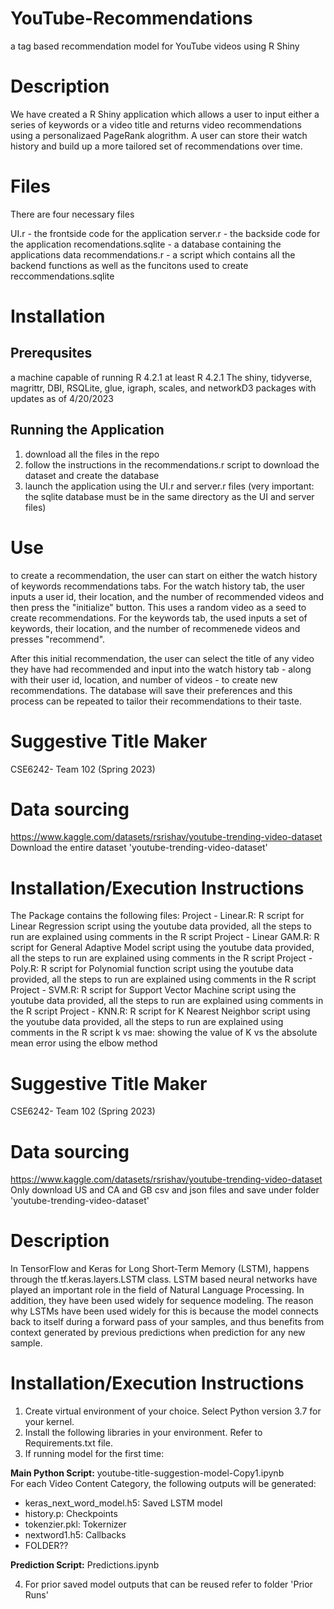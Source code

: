 # YouTube-Recommendations
a tag based recommendation model for YouTube videos using R Shiny

# Description
We have created a R Shiny application which allows a user to input either a series of keywords or a video title and returns video recommendations using a personalizaed PageRank alogrithm. A user can store their watch history and build up a more tailored set of recommendations over time. 

# Files

There are four necessary files

UI.r - the frontside code for the application 
server.r - the backside code for the application
recomendations.sqlite - a database containing the applications data
recommendations.r - a script which contains all the backend functions as well as the funcitons used to create reccommendations.sqlite

# Installation 

## Prerequsites
a machine capable of running R 4.2.1 
at least R 4.2.1
The shiny, tidyverse, magrittr, DBI, RSQLite, glue, igraph, scales, and networkD3 packages with updates as of 4/20/2023

## Running the Application
1. download all the files in the repo 
2. follow the instructions in the recommendations.r script to download the dataset and create the database
3. launch the application using the UI.r and server.r files (very important: the sqlite database must be in the same directory as the UI and server files)

# Use

to create a recommendation, the user can start on either the watch history of keywords recommendations tabs. For the watch history tab, the user inputs a user id, their location, and the number of recommended videos and then press the "initialize" button. This uses a random video as a seed to create recommendations. For the keywords tab, the used inputs a set of keywords, their location, and the number of recommenede videos and presses "recommend". 

After this initial recommendation, the user can select the title of any video they have had recommended and input into the watch history tab - along with their user id, location, and number of videos - to create new recommendations. The database will save their preferences and this process can be repeated to tailor their recommendations to their taste. 




# Suggestive Title Maker
CSE6242- Team 102 (Spring 2023)


# Data sourcing
https://www.kaggle.com/datasets/rsrishav/youtube-trending-video-dataset <br>
Download the entire dataset 'youtube-trending-video-dataset'

# Installation/Execution Instructions
The Package contains the following files:
Project - Linear.R: R script for Linear Regression script using the youtube data provided, all the steps to run are explained using comments in the R script
Project - Linear GAM.R: R script for General Adaptive Model script using the youtube data provided, all the steps to run are explained using comments in the R script
Project - Poly.R: R script for Polynomial function script using the youtube data provided, all the steps to run are explained using comments in the R script
Project - SVM.R: R script for Support Vector Machine script using the youtube data provided, all the steps to run are explained using comments in the R script
Project - KNN.R: R script for K Nearest Neighbor script using the youtube data provided, all the steps to run are explained using comments in the R script
k vs mae: showing the value of K vs the absolute mean error using the elbow method



# Suggestive Title Maker
CSE6242- Team 102 (Spring 2023)


# Data sourcing
https://www.kaggle.com/datasets/rsrishav/youtube-trending-video-dataset <br>
Only download US and CA and GB csv and json files and save under folder 'youtube-trending-video-dataset'


# Description
In TensorFlow and Keras for Long Short-Term Memory (LSTM), happens through the tf.keras.layers.LSTM class. LSTM based neural networks have played an important role in the field of Natural Language Processing. In addition, they have been used widely for sequence modeling. The reason why LSTMs have been used widely for this is because the model connects back to itself during a forward pass of your samples, and thus benefits from context generated by previous predictions when prediction for any new sample.


# Installation/Execution Instructions
1. Create virtual environment of your choice. Select Python version 3.7 for your kernel.
2. Install the following libraries in your environment. Refer to Requirements.txt file.
3. If running model for the first time:


**Main Python Script:** youtube-title-suggestion-model-Copy1.ipynb <br>
For each Video Content Category, the following outputs will be generated: <br>
* keras_next_word_model.h5: Saved LSTM model
* history.p: Checkpoints
* tokenzier.pkl: Tokernizer
* nextword1.h5: Callbacks <br>
* FOLDER??


**Prediction Script:** Predictions.ipynb


4. For prior saved model outputs that can be reused refer to folder 'Prior Runs'
